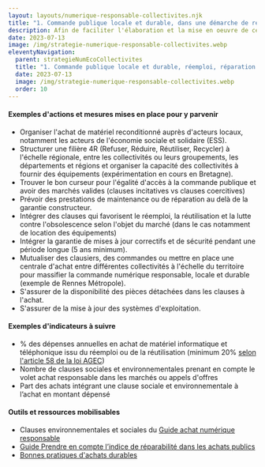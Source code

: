 ```yaml
---
layout: layouts/numerique-responsable-collectivites.njk
title: "1. Commande publique locale et durable, dans une démarche de réemploi, de réparation et de lutte contre l’obsolescence"
description: Afin de faciliter l'élaboration et la mise en oeuvre de ces nouvelles obligation par les collectivités concernées, la Mission interministérielle numérique responsable a travaillé avec le réseau des Interconnectés, dans le cadre du programme Transformation numérique des territoires à une traduction opérationnelle des nouvelles obligations fixées par ce décret.
date: 2023-07-13
image: /img/strategie-numerique-responsable-collectivites.webp
eleventyNavigation:
  parent: strategieNumEcoCollectivites
  title: "1. Commande publique locale et durable, réemploi, réparation et lutte contre l’obsolescence"
  date: 2023-07-13
  image: /img/strategie-numerique-responsable-collectivites.webp
  order: 10
---
```


#### Exemples d'actions et mesures mises en place pour y parvenir

- Organiser l'achat de matériel reconditionné auprès d'acteurs locaux, notamment les acteurs de l'économie sociale et solidaire (ESS).
- Structurer une filière 4R (Refuser, Réduire, Réutiliser, Recycler) à l'échelle régionale, entre les collectivités ou leurs groupements, les départements et régions et organiser la capacité des collectivités à fournir des équipements (expérimentation en cours en Bretagne).
- Trouver le bon curseur pour l'égalité d'accès à la commande publique et avoir des marchés valides (clauses incitatives vs clauses coercitives)
- Prévoir des prestations de maintenance ou de réparation au delà de la garantie constructeur.
- Intégrer des clauses qui favorisent le réemploi, la réutilisation et la lutte contre l'obsolescence selon l'objet du marché (dans le cas notamment de location des équipements)
- Intégrer la garantie de mises à jour correctifs et de sécurité pendant une période longue (5 ans minimum).
- Mutualiser des clausiers, des commandes ou mettre en place une centrale d'achat entre différentes collectivités à l'échelle du territoire pour massifier la commande numérique responsable, locale et durable (exemple de Rennes Métropole).
- S'assurer de la disponibilité des pièces détachées dans les clauses à l'achat.
- S'assurer de la mise à jour des systèmes d'exploitation.

#### Exemples d'indicateurs à suivre

- % des dépenses annuelles en achat de matériel informatique et téléphonique issu du réemploi ou de la réutilisation (minimum 20% [selon l'article 58 de la loi AGEC](https://www.legifrance.gouv.fr/jorf/article_jo/JORFARTI000041553823))
- Nombre de clauses sociales et environnementales prenant en compte le volet achat responsable dans les marchés ou appels d'offres
- Part des achats intégrant une clause sociale et environnementale à l’achat en montant dépensé

#### Outils et ressources mobilisables

- Clauses environnementales et sociales du [Guide achat numérique responsable](https://ecoresponsable.numerique.gouv.fr/publications/guide-pratique-achats-numeriques-responsables/)
- [Guide Prendre en compte l’indice de réparabilité dans les achats publics](https://ecoresponsable.numerique.gouv.fr/publications/guide-achat-indice-reparabilite/)
- [Bonnes pratiques d'achats durables](https://ecoresponsable.numerique.gouv.fr/publications/bonnes-pratiques/bonnes-pratiques/#bonnes-pratiques-achat-durable)
